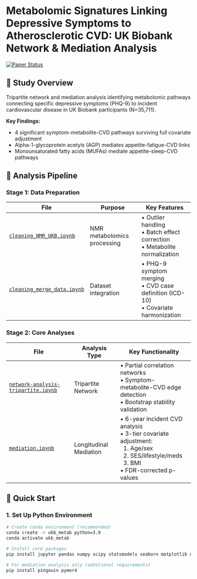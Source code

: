 # Metabolomic Signatures Linking Depressive Symptoms to Atherosclerotic CVD: UK Biobank Network & Mediation Analysis

[![Paper Status](https://img.shields.io/badge/Status-Submitted-yellow)](https://doi.org/your-doi-here)

## 🔬 Study Overview
Tripartite network and mediation analysis identifying metabolomic pathways connecting specific depressive symptoms (PHQ-9) to incident cardiovascular disease in UK Biobank participants (N=35,711).

**Key Findings:**
- 4 significant symptom-metabolite-CVD pathways surviving full covariate adjustment
- Alpha-1-glycoprotein acetyls (AGP) mediates appetite-fatigue-CVD links
- Monounsaturated fatty acids (MUFAs) mediate appetite-sleep-CVD pathways

## 📂 Analysis Pipeline

### Stage 1: Data Preparation
| File | Purpose | Key Features |
|------|---------|--------------|
| [`cleaning_NMR_UKB.ipynb`](cleaning_NMR_UKB.ipynb) | NMR metabolomics processing | • Outlier handling<br>• Batch effect correction<br>• Metabolite normalization |
| [`cleaning_merge_data.ipynb`](cleaning_merge_data.ipynb) | Dataset integration | • PHQ-9 symptom merging<br>• CVD case definition (ICD-10)<br>• Covariate harmonization |

### Stage 2: Core Analyses
| File | Analysis Type | Key Functionality |
|------|--------------|------------------|
| [`network-analysis-tripartite.ipynb`](network-analysis-tripartite.ipynb) | Tripartite Network | • Partial correlation networks<br>• Symptom-metabolite-CVD edge detection<br>• Bootstrap stability validation |
| [`mediation.ipynb`](mediation.ipynb) | Longitudinal Mediation | • 6-year incident CVD analysis<br>• 3-tier covariate adjustment:<br>  &nbsp;&nbsp;1. Age/sex<br>  &nbsp;&nbsp;2. SES/lifestyle/meds<br>  &nbsp;&nbsp;3. BMI<br>• FDR-corrected p-values |

## 🚀 Quick Start

### 1. Set Up Python Environment
```bash
# Create conda environment (recommended)
conda create -n ukb_metab python=3.9
conda activate ukb_metab

# Install core packages
pip install jupyter pandas numpy scipy statsmodels seaborn matplotlib networkx

# For mediation analysis only (additional requirements)
pip install pingouin pymer4

